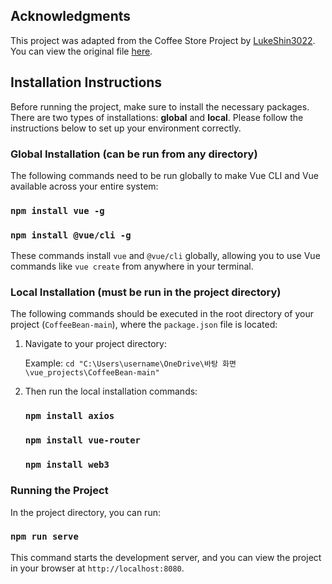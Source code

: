 ## Acknowledgments

This project was adapted from the Coffee Store Project by [LukeShin3022](https://github.com/LukeShin3022). You can view the original file [here](https://github.com/LukeShin3022/CoffeeShop/blob/main/README.md).

## Installation Instructions

Before running the project, make sure to install the necessary packages. There are two types of installations: **global** and **local**. Please follow the instructions below to set up your environment correctly.

### Global Installation (can be run from any directory)

The following commands need to be run globally to make Vue CLI and Vue available across your entire system:

   ### `npm install vue -g`  
   ### `npm install @vue/cli -g`

These commands install `vue` and `@vue/cli` globally, allowing you to use Vue commands like `vue create` from anywhere in your terminal.

### Local Installation (must be run in the project directory)

The following commands should be executed in the root directory of your project (`CoffeeBean-main`), where the `package.json` file is located:

1. Navigate to your project directory:

   Example: `cd "C:\Users\username\OneDrive\바탕 화면\vue_projects\CoffeeBean-main"`

2. Then run the local installation commands:

   ### `npm install axios`  
   ### `npm install vue-router`  
   ### `npm install web3`

### Running the Project

In the project directory, you can run:

   ### `npm run serve`

This command starts the development server, and you can view the project in your browser at `http://localhost:8080`.

